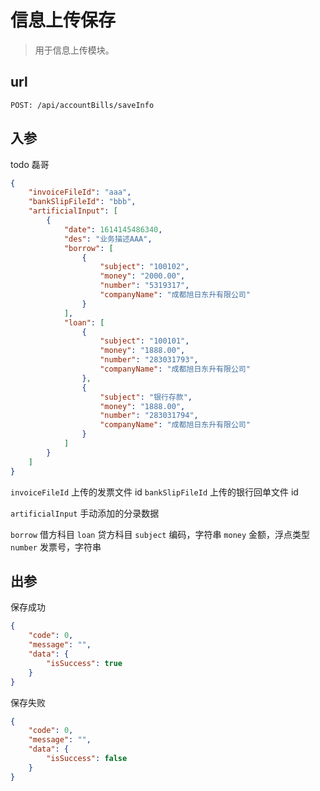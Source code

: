 # 信息上传保存

> 用于信息上传模块。

## url

```
POST: /api/accountBills/saveInfo
```

## 入参

todo 磊哥
```json
{
    "invoiceFileId": "aaa",
    "bankSlipFileId": "bbb",
    "artificialInput": [
        {
            "date": 1614145486340,
            "des": "业务描述AAA",
            "borrow": [
                {
                    "subject": "100102",
                    "money": "2000.00",
                    "number": "5319317",
                    "companyName": "成都旭日东升有限公司"
                }
            ],
            "loan": [
                {
                    "subject": "100101",
                    "money": "1888.00",
                    "number": "283031793",
                    "companyName": "成都旭日东升有限公司"
                },
                {
                    "subject": "银行存款",
                    "money": "1888.00",
                    "number": "283031794",
                    "companyName": "成都旭日东升有限公司"
                }
            ]
        }
    ]
}
```

`invoiceFileId` 上传的发票文件 id
`bankSlipFileId` 上传的银行回单文件 id

`artificialInput` 手动添加的分录数据

`borrow` 借方科目
`loan` 贷方科目
`subject` 编码，字符串
`money` 金额，浮点类型
`number` 发票号，字符串

## 出参

保存成功

```json
{
    "code": 0,
    "message": "",
    "data": {
        "isSuccess": true
    }
}
```

保存失败

```json
{
    "code": 0,
    "message": "",
    "data": {
        "isSuccess": false
    }
}
```
